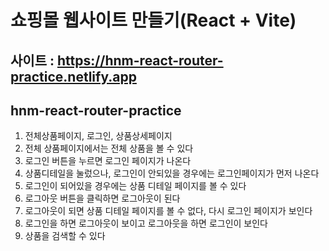 # 쇼핑몰 웹사이트 만들기(React + Vite)

## 사이트 : https://hnm-react-router-practice.netlify.app
## hnm-react-router-practice
1. 전체상품페이지, 로그인, 상품상세페이지
2. 전체 상품페이지에서는 전체 상품을 볼 수 있다
3. 로그인 버튼을 누르면 로그인 페이지가 나온다
3. 상품디테일을 눌렀으나, 로그인이 안되있을 경우에는 로그인페이지가 먼저 나온다
4. 로그인이 되어있을 경우에는 상품 디테일 페이지를 볼 수 있다
5. 로그아웃 버튼을 클릭하면 로그아웃이 된다
5. 로그아웃이 되면 상품 디테일 페이지를 볼 수 없다, 다시 로그인 페이지가 보인다
6. 로그인을 하면 로그아웃이 보이고 로그아웃을 하면 로그인이 보인다
7. 상품을 검색할 수 있다

